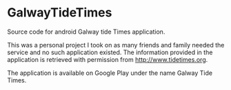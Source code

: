 GalwayTideTimes
===============

Source code for android Galway tide Times application.

This was a personal project I took on as many friends and family needed the service and no such application existed. The information provided in the application is retrieved with permission from http://www.tidetimes.org. 

The application is available on Google Play under the name Galway Tide Times.
